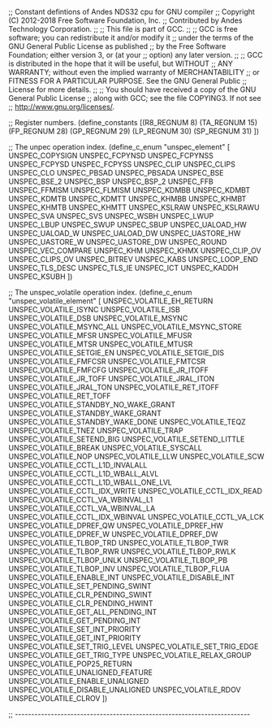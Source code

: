 ;; Constant defintions of Andes NDS32 cpu for GNU compiler
;; Copyright (C) 2012-2018 Free Software Foundation, Inc.
;; Contributed by Andes Technology Corporation.
;;
;; This file is part of GCC.
;;
;; GCC is free software; you can redistribute it and/or modify it
;; under the terms of the GNU General Public License as published
;; by the Free Software Foundation; either version 3, or (at your
;; option) any later version.
;;
;; GCC is distributed in the hope that it will be useful, but WITHOUT
;; ANY WARRANTY; without even the implied warranty of MERCHANTABILITY
;; or FITNESS FOR A PARTICULAR PURPOSE.  See the GNU General Public
;; License for more details.
;;
;; You should have received a copy of the GNU General Public License
;; along with GCC; see the file COPYING3.  If not see
;; <http://www.gnu.org/licenses/>.


;; Register numbers.
(define_constants
  [(R8_REGNUM  8)
   (TA_REGNUM 15)
   (FP_REGNUM 28)
   (GP_REGNUM 29)
   (LP_REGNUM 30)
   (SP_REGNUM 31)
  ])


;; The unpec operation index.
(define_c_enum "unspec_element" [
  UNSPEC_COPYSIGN
  UNSPEC_FCPYNSD
  UNSPEC_FCPYNSS
  UNSPEC_FCPYSD
  UNSPEC_FCPYSS
  UNSPEC_CLIP
  UNSPEC_CLIPS
  UNSPEC_CLO
  UNSPEC_PBSAD
  UNSPEC_PBSADA
  UNSPEC_BSE
  UNSPEC_BSE_2
  UNSPEC_BSP
  UNSPEC_BSP_2
  UNSPEC_FFB
  UNSPEC_FFMISM
  UNSPEC_FLMISM
  UNSPEC_KDMBB
  UNSPEC_KDMBT
  UNSPEC_KDMTB
  UNSPEC_KDMTT
  UNSPEC_KHMBB
  UNSPEC_KHMBT
  UNSPEC_KHMTB
  UNSPEC_KHMTT
  UNSPEC_KSLRAW
  UNSPEC_KSLRAWU
  UNSPEC_SVA
  UNSPEC_SVS
  UNSPEC_WSBH
  UNSPEC_LWUP
  UNSPEC_LBUP
  UNSPEC_SWUP
  UNSPEC_SBUP
  UNSPEC_UALOAD_HW
  UNSPEC_UALOAD_W
  UNSPEC_UALOAD_DW
  UNSPEC_UASTORE_HW
  UNSPEC_UASTORE_W
  UNSPEC_UASTORE_DW
  UNSPEC_ROUND
  UNSPEC_VEC_COMPARE
  UNSPEC_KHM
  UNSPEC_KHMX
  UNSPEC_CLIP_OV
  UNSPEC_CLIPS_OV
  UNSPEC_BITREV
  UNSPEC_KABS
  UNSPEC_LOOP_END
  UNSPEC_TLS_DESC
  UNSPEC_TLS_IE
  UNSPEC_ICT
  UNSPEC_KADDH
  UNSPEC_KSUBH
])

;; The unspec_volatile operation index.
(define_c_enum "unspec_volatile_element" [
  UNSPEC_VOLATILE_EH_RETURN
  UNSPEC_VOLATILE_ISYNC
  UNSPEC_VOLATILE_ISB
  UNSPEC_VOLATILE_DSB
  UNSPEC_VOLATILE_MSYNC
  UNSPEC_VOLATILE_MSYNC_ALL
  UNSPEC_VOLATILE_MSYNC_STORE
  UNSPEC_VOLATILE_MFSR
  UNSPEC_VOLATILE_MFUSR
  UNSPEC_VOLATILE_MTSR
  UNSPEC_VOLATILE_MTUSR
  UNSPEC_VOLATILE_SETGIE_EN
  UNSPEC_VOLATILE_SETGIE_DIS
  UNSPEC_VOLATILE_FMFCSR
  UNSPEC_VOLATILE_FMTCSR
  UNSPEC_VOLATILE_FMFCFG
  UNSPEC_VOLATILE_JR_ITOFF
  UNSPEC_VOLATILE_JR_TOFF
  UNSPEC_VOLATILE_JRAL_ITON
  UNSPEC_VOLATILE_JRAL_TON
  UNSPEC_VOLATILE_RET_ITOFF
  UNSPEC_VOLATILE_RET_TOFF
  UNSPEC_VOLATILE_STANDBY_NO_WAKE_GRANT
  UNSPEC_VOLATILE_STANDBY_WAKE_GRANT
  UNSPEC_VOLATILE_STANDBY_WAKE_DONE
  UNSPEC_VOLATILE_TEQZ
  UNSPEC_VOLATILE_TNEZ
  UNSPEC_VOLATILE_TRAP
  UNSPEC_VOLATILE_SETEND_BIG
  UNSPEC_VOLATILE_SETEND_LITTLE
  UNSPEC_VOLATILE_BREAK
  UNSPEC_VOLATILE_SYSCALL
  UNSPEC_VOLATILE_NOP
  UNSPEC_VOLATILE_LLW
  UNSPEC_VOLATILE_SCW
  UNSPEC_VOLATILE_CCTL_L1D_INVALALL
  UNSPEC_VOLATILE_CCTL_L1D_WBALL_ALVL
  UNSPEC_VOLATILE_CCTL_L1D_WBALL_ONE_LVL
  UNSPEC_VOLATILE_CCTL_IDX_WRITE
  UNSPEC_VOLATILE_CCTL_IDX_READ
  UNSPEC_VOLATILE_CCTL_VA_WBINVAL_L1
  UNSPEC_VOLATILE_CCTL_VA_WBINVAL_LA
  UNSPEC_VOLATILE_CCTL_IDX_WBINVAL
  UNSPEC_VOLATILE_CCTL_VA_LCK
  UNSPEC_VOLATILE_DPREF_QW
  UNSPEC_VOLATILE_DPREF_HW
  UNSPEC_VOLATILE_DPREF_W
  UNSPEC_VOLATILE_DPREF_DW
  UNSPEC_VOLATILE_TLBOP_TRD
  UNSPEC_VOLATILE_TLBOP_TWR
  UNSPEC_VOLATILE_TLBOP_RWR
  UNSPEC_VOLATILE_TLBOP_RWLK
  UNSPEC_VOLATILE_TLBOP_UNLK
  UNSPEC_VOLATILE_TLBOP_PB
  UNSPEC_VOLATILE_TLBOP_INV
  UNSPEC_VOLATILE_TLBOP_FLUA
  UNSPEC_VOLATILE_ENABLE_INT
  UNSPEC_VOLATILE_DISABLE_INT
  UNSPEC_VOLATILE_SET_PENDING_SWINT
  UNSPEC_VOLATILE_CLR_PENDING_SWINT
  UNSPEC_VOLATILE_CLR_PENDING_HWINT
  UNSPEC_VOLATILE_GET_ALL_PENDING_INT
  UNSPEC_VOLATILE_GET_PENDING_INT
  UNSPEC_VOLATILE_SET_INT_PRIORITY
  UNSPEC_VOLATILE_GET_INT_PRIORITY
  UNSPEC_VOLATILE_SET_TRIG_LEVEL
  UNSPEC_VOLATILE_SET_TRIG_EDGE
  UNSPEC_VOLATILE_GET_TRIG_TYPE
  UNSPEC_VOLATILE_RELAX_GROUP
  UNSPEC_VOLATILE_POP25_RETURN
  UNSPEC_VOLATILE_UNALIGNED_FEATURE
  UNSPEC_VOLATILE_ENABLE_UNALIGNED
  UNSPEC_VOLATILE_DISABLE_UNALIGNED
  UNSPEC_VOLATILE_RDOV
  UNSPEC_VOLATILE_CLROV
])

;; ------------------------------------------------------------------------
